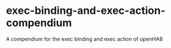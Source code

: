 # exec-binding-and-exec-action-compendium
A compendium for the exec binding and exec action of openHAB
